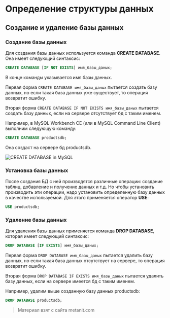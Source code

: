 # Определение структуры данных

## Создание и удаление базы данных

### Создание базы данных

Для создания базы данных используется команда **CREATE DATABASE**. Она имеет следующий синтаксис:

```sql
CREATE DATABASE [IF NOT EXISTS] имя_базы_даных;
```

В конце команды указывается имя базы данных.

Первая форма `CREATE DATABASE имя_базы_даных` пытается создать базу данных, но если такая база данных уже существует, то операция возвратит ошибку.

Вторая форма `CREATE DATABASE IF NOT EXISTS имя_базы_даных` пытается создать базу данных, если на сервере отсутствует бд с таким именем.

Например, в MySQL Workbench CE (или в MySQL Command Line Client) выполним следующую команду:

```sql
CREATE DATABASE productsdb;
```

Она создаст на сервере бд productsdb.

![CREATE DATABASE in MySQL](https://metanit.com/sql/mysql/pics/2.1.png)

### Установка базы данных

После создания БД с ней производятся различные операции: создание таблиц, добавление и получение данных и т.д. Но чтобы установить производить эти операции, надо установить определенную базу данных в качестве используемой. Для этого применяется оператор **USE**:

```sql
USE productsdb;
```

### Удаление базы данных

Для удаления базы данных применяется команда **DROP DATABASE**, которая имеет следующий синтаксис:

```sql
DROP DATABASE [IF EXISTS] имя_базы_даных;
```

Первая форма `DROP DATABASE имя_базы_даных` пытается удалить базу данных, но если такая база данных отсутствует на сервере, то операция возвратит ошибку.

Вторая форма `DROP DATABASE IF EXISTS имя_базы_даных` пытается удалить базу данных, если на сервере имеется бд с таким именем.

Например, удалим выше созданную базу данных productsdb:

```sql
DROP DATABASE productsdb;
```


> Материал взят с сайта metanit.com